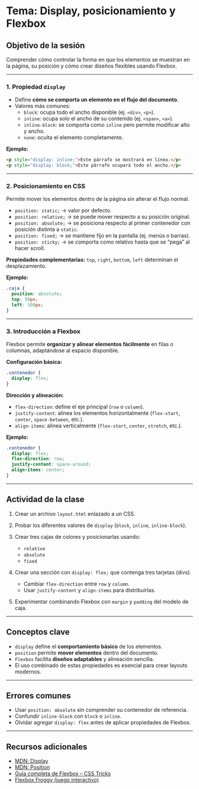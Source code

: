 # Tema: Display, posicionamiento y Flexbox

## Objetivo de la sesión
Comprender cómo controlar la forma en que los elementos se muestran en la página, su posición y cómo crear diseños flexibles usando Flexbox.

---

### 1. Propiedad `display`
- Define **cómo se comporta un elemento en el flujo del documento**.  
- Valores más comunes:  
  - `block`: ocupa todo el ancho disponible (ej. `<div>`, `<p>`).  
  - `inline`: ocupa solo el ancho de su contenido (ej. `<span>`, `<a>`).  
  - `inline-block`: se comporta como `inline` pero permite modificar alto y ancho.  
  - `none`: oculta el elemento completamente.  

**Ejemplo:**
```html
<p style="display: inline;">Este párrafo se mostrará en línea.</p>
<p style="display: block;">Este párrafo ocupará todo el ancho.</p>
````

---

### 2. Posicionamiento en CSS

Permite mover los elementos dentro de la página sin alterar el flujo normal.

* `position: static;` → valor por defecto.
* `position: relative;` → se puede mover respecto a su posición original.
* `position: absolute;` → se posiciona respecto al primer contenedor con posición distinta a `static`.
* `position: fixed;` → se mantiene fijo en la pantalla (ej. menús o barras).
* `position: sticky;` → se comporta como relativo hasta que se “pega” al hacer scroll.

**Propiedades complementarias:**
`top`, `right`, `bottom`, `left` determinan el desplazamiento.

**Ejemplo:**

```css
.caja {
  position: absolute;
  top: 50px;
  left: 100px;
}
```

---

### 3. Introducción a Flexbox

Flexbox permite **organizar y alinear elementos fácilmente** en filas o columnas, adaptándose al espacio disponible.

**Configuración básica:**

```css
.contenedor {
  display: flex;
}
```

**Dirección y alineación:**

* `flex-direction`: define el eje principal (`row` o `column`).
* `justify-content`: alinea los elementos horizontalmente (`flex-start`, `center`, `space-between`, etc.).
* `align-items`: alinea verticalmente (`flex-start`, `center`, `stretch`, etc.).

**Ejemplo:**

```css
.contenedor {
  display: flex;
  flex-direction: row;
  justify-content: space-around;
  align-items: center;
}
```

---

## Actividad de la clase

1. Crear un archivo `layout.html` enlazado a un CSS.
2. Probar los diferentes valores de `display` (`block`, `inline`, `inline-block`).
3. Crear tres cajas de colores y posicionarlas usando:

   * `relative`
   * `absolute`
   * `fixed`
4. Crear una sección con `display: flex;` que contenga tres tarjetas (divs).

   * Cambiar `flex-direction` entre `row` y `column`.
   * Usar `justify-content` y `align-items` para distribuirlas.
5. Experimentar combinando Flexbox con `margin` y `padding` del modelo de caja.

---

## Conceptos clave

* `display` define el **comportamiento básico** de los elementos.
* `position` permite **mover elementos** dentro del documento.
* `Flexbox` facilita **diseños adaptables** y alineación sencilla.
* El uso combinado de estas propiedades es esencial para crear layouts modernos.

---

## Errores comunes

* Usar `position: absolute` sin comprender su contenedor de referencia.
* Confundir `inline-block` con `block` o `inline`.
* Olvidar agregar `display: flex` antes de aplicar propiedades de Flexbox.

---

## Recursos adicionales

* [MDN: Display](https://developer.mozilla.org/es/docs/Web/CSS/display)
* [MDN: Position](https://developer.mozilla.org/es/docs/Web/CSS/position)
* [Guía completa de Flexbox – CSS Tricks](https://css-tricks.com/snippets/css/a-guide-to-flexbox/)
* [Flexbox Froggy (juego interactivo)](https://flexboxfroggy.com/#es)

